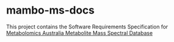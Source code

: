 # mambo-ms-docs #

This project contains the Software Requirements Specification for [Metabolomics Australia Metabolite Mass Spectral Database](http://code.google.com/p/mambo-ms/)